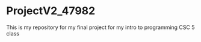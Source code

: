 ProjectV2_47982
======

This is my repository for my final project for my intro to programming CSC 5 class
